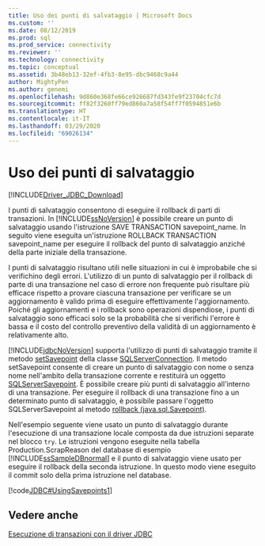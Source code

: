 ```yaml
---
title: Uso dei punti di salvataggio | Microsoft Docs
ms.custom: ''
ms.date: 08/12/2019
ms.prod: sql
ms.prod_service: connectivity
ms.reviewer: ''
ms.technology: connectivity
ms.topic: conceptual
ms.assetid: 3b48eb13-32ef-4fb3-8e95-dbc9468c9a44
author: MightyPen
ms.author: genemi
ms.openlocfilehash: 9d860e368fe66ce926687fd343fe9f23704cfc7d
ms.sourcegitcommit: ff82f3260ff79ed860a7a58f54ff7f0594851e6b
ms.translationtype: HT
ms.contentlocale: it-IT
ms.lasthandoff: 03/29/2020
ms.locfileid: "69026134"
---
```

# <a name="using-savepoints"></a>Uso dei punti di salvataggio

[!INCLUDE[Driver_JDBC_Download](../../includes/driver_jdbc_download.md)]

I punti di salvataggio consentono di eseguire il rollback di parti di transazioni. In [!INCLUDE[ssNoVersion](../../includes/ssnoversion-md.md)] è possibile creare un punto di salvataggio usando l'istruzione SAVE TRANSACTION savepoint_name. In seguito viene eseguita un'istruzione ROLLBACK TRANSACTION savepoint_name per eseguire il rollback del punto di salvataggio anziché della parte iniziale della transazione.

I punti di salvataggio risultano utili nelle situazioni in cui è improbabile che si verifichino degli errori. L'utilizzo di un punto di salvataggio per il rollback di parte di una transazione nel caso di errore non frequente può risultare più efficace rispetto a provare ciascuna transazione per verificare se un aggiornamento è valido prima di eseguire effettivamente l'aggiornamento. Poiché gli aggiornamenti e i rollback sono operazioni dispendiose, i punti di salvataggio sono efficaci solo se la probabilità che si verifichi l'errore è bassa e il costo del controllo preventivo della validità di un aggiornamento è relativamente alto.

[!INCLUDE[jdbcNoVersion](../../includes/jdbcnoversion_md.md)] supporta l'utilizzo di punti di salvataggio tramite il metodo [setSavepoint](../../connect/jdbc/reference/setsavepoint-method-sqlserverconnection.md) della classe [SQLServerConnection](../../connect/jdbc/reference/sqlserverconnection-class.md). Il metodo setSavepoint consente di creare un punto di salvataggio con nome o senza nome nell'ambito della transazione corrente e restituirà un oggetto [SQLServerSavepoint](../../connect/jdbc/reference/sqlserversavepoint-class.md). È possibile creare più punti di salvataggio all'interno di una transazione. Per eseguire il rollback di una transazione fino a un determinato punto di salvataggio, è possibile passare l'oggetto SQLServerSavepoint al metodo [rollback (java.sql.Savepoint)](../../connect/jdbc/reference/rollback-method-java-sql-savepoint.md).

Nell'esempio seguente viene usato un punto di salvataggio durante l'esecuzione di una transazione locale composta da due istruzioni separate nel blocco `try`. Le istruzioni vengono eseguite nella tabella Production.ScrapReason del database di esempio [!INCLUDE[ssSampleDBnormal](../../includes/sssampledbnormal_md.md)] e il punto di salvataggio viene usato per eseguire il rollback della seconda istruzione. In questo modo viene eseguito il commit solo della prima istruzione nel database.

[!code[JDBC#UsingSavepoints1](../../connect/jdbc/codesnippet/Java/using-savepoints_1.java)]

## <a name="see-also"></a>Vedere anche

[Esecuzione di transazioni con il driver JDBC](../../connect/jdbc/performing-transactions-with-the-jdbc-driver.md)
